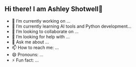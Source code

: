 ## Hi there!  I am Ashley Shotwell👋

- 🔭 I’m currently working on ...
- 🌱 I’m currently learning AI tools and Python development...
- 👯 I’m looking to collaborate on ...
- 🤔 I’m looking for help with ...
- 💬 Ask me about ...
- 📫 How to reach me: ...
- 😄 Pronouns: ...
- ⚡ Fun fact: ...

